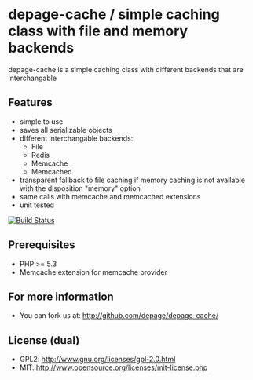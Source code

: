 depage-cache / simple caching class with file and memory backends
=================================================================

depage-cache is a simple caching class with different backends that are interchangable

Features
--------

- simple to use
- saves all serializable objects
- different interchangable backends:
  - File
  - Redis
  - Memcache
  - Memcached
- transparent fallback to file caching if memory caching is not available with the disposition "memory" option
- same calls with memcache and memcached extensions
- unit tested

[![Build Status](https://travis-ci.org/depage/depage-cache.png?branch=master)](https://travis-ci.org/depage/depage-cache)


Prerequisites
-------------

- PHP >= 5.3
- Memcache extension for memcache provider

For more information
--------------------

- You can fork us at:
  <http://github.com/depage/depage-cache/>

License (dual)
--------------

- GPL2: <http://www.gnu.org/licenses/gpl-2.0.html>
- MIT: <http://www.opensource.org/licenses/mit-license.php>
